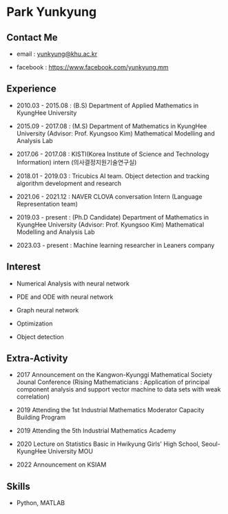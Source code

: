 # Park Yunkyung

<!--
**yunkyung-mm/yunkyung-mm** is a ✨ _special_ ✨ repository because its `README.md` (this file) appears on your GitHub profile.
# Hi there 👋👋👋👋👋👋👋👋👋👋 

Here are some ideas to get you started:

- 🔭 I’m currently working on ...
- 🌱 I’m currently learning ...
- 👯 I’m looking to collaborate on ...
- 🤔 I’m looking for help with ...
- 💬 Ask me about ...
- 📫 How to reach me: ...
- 😄 Pronouns: ...
- ⚡ Fun fact: ...
-->




## Contact Me

- email : yunkyung@khu.ac.kr 

- facebook : https://www.facebook.com/yunkyung.mm





## Experience 

- 2010.03 - 2015.08 : (B.S) Department of Applied Mathematics in KyungHee University

- 2015.09 - 2017.08 : (M.S) Department of Mathematics in KyungHee University (Advisor: Prof. Kyungsoo Kim)  Mathematical Modelling and Analysis Lab

- 2017.06 - 2017.08 : KISTI(Korea Institute of Science and Technology Information) intern (의사결정지원기술연구실)

- 2018.01 - 2019.03 : Tricubics AI team. Object detection and tracking algorithm development and research

- 2021.06 - 2021.12 : NAVER CLOVA conversation Intern (Language Representation team) 

- 2019.03 - present : (Ph.D Candidate) Department of Mathematics in KyungHee University (Advisor: Prof. Kyungsoo Kim) Mathematical Modelling and Analysis Lab

- 2023.03 - present : Machine learning researcher in Leaners company 




## Interest

- Numerical Analysis with neural network

- PDE and ODE with neural network

- Graph neural network

- Optimization

- Object detection



## Extra-Activity

- 2017 Announcement on the Kangwon-Kyunggi Mathematical Society Jounal Conference 
(Rising Mathematicians : Application of principal component analysis and support vector machine to data sets with weak correlation)

- 2019 Attending the 1st Industrial Mathematics Moderator Capacity Building Program

- 2019 Attending the 5th Industrial Mathematics Academy 

- 2020 Lecture on Statistics Basic in Hwikyung Girls' High School, Seoul-KyungHee University MOU

- 2022 Announcement on KSIAM 

## Skills

- Python, MATLAB



